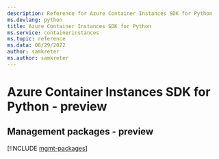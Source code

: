 ```yaml
---
description: Reference for Azure Container Instances SDK for Python
ms.devlang: python
title: Azure Container Instances SDK for Python
ms.service: containerinstances
ms.topic: reference
ms.data: 08/29/2022
author: samkreter
ms.author: samkreter
---
```

# Azure Container Instances SDK for Python - preview

## Management packages - preview
[!INCLUDE [mgmt-packages](container-instances-mgmt-index.md)]